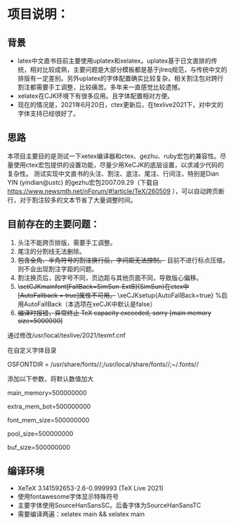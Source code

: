 # 项目说明：
## 背景
* latex中文直书目前主要使用uplatex和xelatex。uplatex基于日文直排的传统，相对比较成熟，主要问题是大部分模板都是基于jlreq规范，与传统中文的排版有一定差别。另外uplatex的字体配置确实比较复杂。相关割注包对跨行割注都需要手工调整，比较痛苦。多年来一直感觉比较遗憾。
* xelatex在CJK环境下有很多应用。且字体配置相对方便。
* 现在的情况是，2021年6月20日，ctex更新后，在texlive2021下，对中文的字体支持已经很好了。
## 思路
本项目主要目的是测试一下xetex编译器和ctex、gezhu、ruby宏包的兼容性。尽量使用ctex宏包提供的设置功能，尽量少用XeCJK的底层设置，以求减少代码的复杂性。
测试实现中文直书的头注、割注、底注、尾注、行间注，特别是Dian YIN (yindian@ustc) 的gezhu宏包2007.09.29（下载自 https://www.newsmth.net/nForum/#!article/TeX/260509 ），可以自动跨页断行，对于割注较多的文本节省了大量调整时间。


## 目前存在的主要问题：
1. 头注不能跨页排版，需要手工调整。
2. 尾注的分割线无法删除。
3. ~~包含全角、半角符号的割注换行后，字间距无法控制。~~ 
  目前不进行标点压缩，则不会出现割注字距的问题。
4. 割注换页后，因字号不同，页边距与其他页面不同，导致版心偏移。
5. ~~\setCJKmainfont[FallBack=SimSun-ExtB]{SimSun}在ctex中 [AutoFallback = true]属性不可用。~~
  \xeCJKsetup{AutoFallBack=true} %启用AutoFallBack（本选项在xeCJK中默认是false）
6. ~~编译时报错，异常终止 TeX capacity exceeded, sorry [main memory size=5000000]~~ 

通过修改/usr/local/texlive/2021/texmf.cnf

在自定义字体目录

OSFONTDIR = /usr/share/fonts//;/usr/local/share/fonts//;~/.fonts//

添加以下参数，将默认数值加大

  main_memory=500000000
  
  extra_mem_bot=500000000
  
  font_mem_size=500000000
  
  pool_size=500000000
  
  buf_size=500000000


## 编译环境
* XeTeX 3.141592653-2.6-0.999993 (TeX Live 2021)
* 使用fontawesome字体显示特殊符号
* 主要字体使用SourceHanSansSC。后备字体为SourceHanSansTC
* 需要编译两遍：xelatex main && xelatex main
